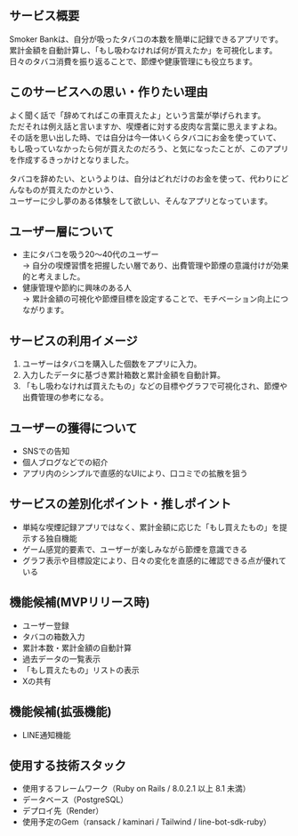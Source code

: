 ## サービス概要
Smoker Bankは、自分が吸ったタバコの本数を簡単に記録できるアプリです。  
累計金額を自動計算し、「もし吸わなければ何が買えたか」を可視化します。  
日々のタバコ消費を振り返ることで、節煙や健康管理にも役立ちます。

## このサービスへの思い・作りたい理由
よく聞く話で「辞めてればこの車買えたよ」という言葉が挙げられます。  
ただそれは例え話と言いますか、喫煙者に対する皮肉な言葉に思えますよね。  
その話を思い出した時、では自分は今一体いくらタバコにお金を使っていて、  
もし吸っていなかったら何が買えたのだろう、と気になったことが、このアプリを作成するきっかけとなりました。  

タバコを辞めたい、というよりは、自分はどれだけのお金を使って、代わりにどんなものが買えたのかという、  
ユーザーに少し夢のある体験をして欲しい、そんなアプリとなっています。  

## ユーザー層について
- 主にタバコを吸う20〜40代のユーザー  
  → 自分の喫煙習慣を把握したい層であり、出費管理や節煙の意識付けが効果的と考えました。  
- 健康管理や節約に興味のある人  
  → 累計金額の可視化や節煙目標を設定することで、モチベーション向上につながります。

## サービスの利用イメージ
1. ユーザーはタバコを購入した個数をアプリに入力。  
2. 入力したデータに基づき累計箱数と累計金額を自動計算。  
3. 「もし吸わなければ買えたもの」などの目標やグラフで可視化され、節煙や出費管理の参考になる。  

## ユーザーの獲得について
- SNSでの告知  
- 個人ブログなどでの紹介  
- アプリ内のシンプルで直感的なUIにより、口コミでの拡散を狙う 

## サービスの差別化ポイント・推しポイント
- 単純な喫煙記録アプリではなく、累計金額に応じた「もし買えたもの」を提示する独自機能  
- ゲーム感覚的要素で、ユーザーが楽しみながら節煙を意識できる  
- グラフ表示や目標設定により、日々の変化を直感的に確認できる点が優れている 

## 機能候補(MVPリリース時)
- ユーザー登録  
- タバコの箱数入力  
- 累計本数・累計金額の自動計算  
- 過去データの一覧表示  
- 「もし買えたもの」リストの表示  
- Xの共有

## 機能候補(拡張機能)
- LINE通知機能  

## 使用する技術スタック
- 使用するフレームワーク（Ruby on Rails / 8.0.2.1 以上 8.1 未満）
- データベース（PostgreSQL）
- デプロイ先（Render）
- 使用予定のGem（ransack / kaminari / Tailwind / line-bot-sdk-ruby）
